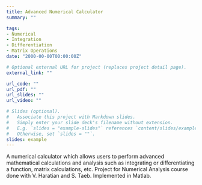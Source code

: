 ```yaml
---
title: Advanced Numerical Calculator
summary: ""

tags:
- Numerical
- Integration
- Differentiation
- Matrix Operations
date: "2000-00-00T00:00:00Z"

# Optional external URL for project (replaces project detail page).
external_link: ""

url_code: ""
url_pdf: ""
url_slides: ""
url_video: ""

# Slides (optional).
#   Associate this project with Markdown slides.
#   Simply enter your slide deck's filename without extension.
#   E.g. `slides = "example-slides"` references `content/slides/example-slides.md`.
#   Otherwise, set `slides = ""`.
slides: example
---
```


A numerical calculator which allows users to perform advanced mathematical calculations and analysis such as integrating or differentiating a function, matrix calculations, etc. Project for Numerical Analysis course done with V. Haratian and S. Taeb. Implemented in Matlab.